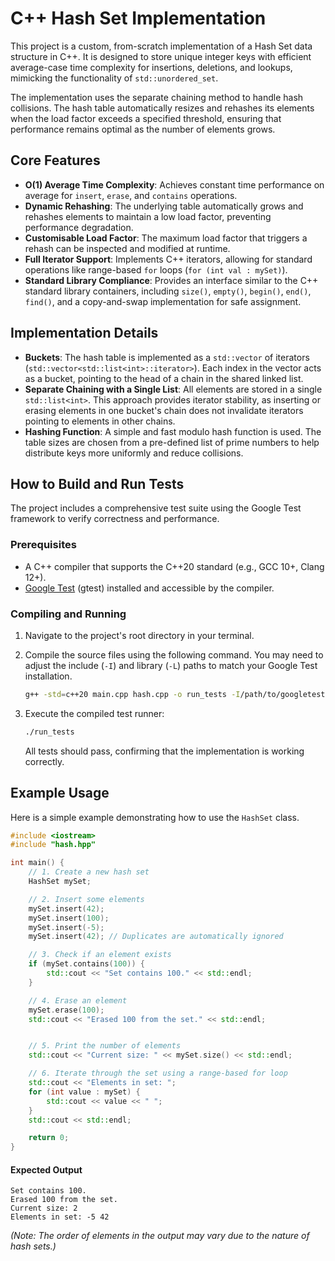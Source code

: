 # C++ Hash Set Implementation

This project is a custom, from-scratch implementation of a Hash Set data structure in C++. It is designed to store unique integer keys with efficient average-case time complexity for insertions, deletions, and lookups, mimicking the functionality of `std::unordered_set`.

The implementation uses the separate chaining method to handle hash collisions. The hash table automatically resizes and rehashes its elements when the load factor exceeds a specified threshold, ensuring that performance remains optimal as the number of elements grows.

## Core Features

-   **O(1) Average Time Complexity**: Achieves constant time performance on average for `insert`, `erase`, and `contains` operations.
-   **Dynamic Rehashing**: The underlying table automatically grows and rehashes elements to maintain a low load factor, preventing performance degradation.
-   **Customisable Load Factor**: The maximum load factor that triggers a rehash can be inspected and modified at runtime.
-   **Full Iterator Support**: Implements C++ iterators, allowing for standard operations like range-based `for` loops (`for (int val : mySet)`).
-   **Standard Library Compliance**: Provides an interface similar to the C++ standard library containers, including `size()`, `empty()`, `begin()`, `end()`, `find()`, and a copy-and-swap implementation for safe assignment.

## Implementation Details

-   **Buckets**: The hash table is implemented as a `std::vector` of iterators (`std::vector<std::list<int>::iterator>`). Each index in the vector acts as a bucket, pointing to the head of a chain in the shared linked list.
-   **Separate Chaining with a Single List**: All elements are stored in a single `std::list<int>`. This approach provides iterator stability, as inserting or erasing elements in one bucket's chain does not invalidate iterators pointing to elements in other chains.
-   **Hashing Function**: A simple and fast modulo hash function is used. The table sizes are chosen from a pre-defined list of prime numbers to help distribute keys more uniformly and reduce collisions.

## How to Build and Run Tests

The project includes a comprehensive test suite using the Google Test framework to verify correctness and performance.

### Prerequisites

-   A C++ compiler that supports the C++20 standard (e.g., GCC 10+, Clang 12+).
-   [Google Test](https://github.com/google/googletest) (gtest) installed and accessible by the compiler.

### Compiling and Running

1.  Navigate to the project's root directory in your terminal.
2.  Compile the source files using the following command. You may need to adjust the include (`-I`) and library (`-L`) paths to match your Google Test installation.

    ```bash
    g++ -std=c++20 main.cpp hash.cpp -o run_tests -I/path/to/googletest/include -L/path/to/googletest/lib -lgtest -lgtest_main -pthread
    ```

3.  Execute the compiled test runner:

    ```bash
    ./run_tests
    ```

    All tests should pass, confirming that the implementation is working correctly.

## Example Usage

Here is a simple example demonstrating how to use the `HashSet` class.

```cpp
#include <iostream>
#include "hash.hpp"

int main() {
    // 1. Create a new hash set
    HashSet mySet;

    // 2. Insert some elements
    mySet.insert(42);
    mySet.insert(100);
    mySet.insert(-5);
    mySet.insert(42); // Duplicates are automatically ignored

    // 3. Check if an element exists
    if (mySet.contains(100)) {
        std::cout << "Set contains 100." << std::endl;
    }

    // 4. Erase an element
    mySet.erase(100);
    std::cout << "Erased 100 from the set." << std::endl;


    // 5. Print the number of elements
    std::cout << "Current size: " << mySet.size() << std::endl;

    // 6. Iterate through the set using a range-based for loop
    std::cout << "Elements in set: ";
    for (int value : mySet) {
        std::cout << value << " ";
    }
    std::cout << std::endl;

    return 0;
}
```

#### Expected Output

```
Set contains 100.
Erased 100 from the set.
Current size: 2
Elements in set: -5 42
```

*(Note: The order of elements in the output may vary due to the nature of hash sets.)*
